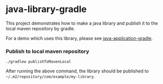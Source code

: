 # java-library-gradle

This project demonstrates how to make a java library and publish it to the local
maven repository by gradle.

For a demo which uses this library, please see
[java-application-gradle](../java-application-gradle/README.md).

### Publish to local maven repository

```
./gradlew publishToMavenLocal
```

After running the above command, the library should be published to
`~/.m2/repository/com/example/my-library`.
